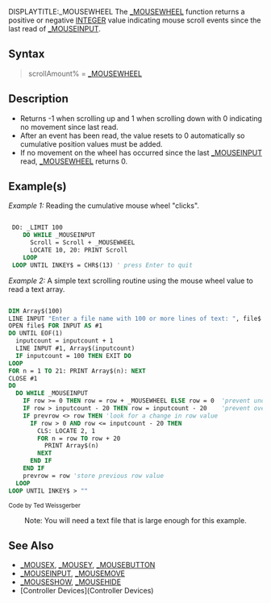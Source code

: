 DISPLAYTITLE:_MOUSEWHEEL
The [_MOUSEWHEEL](_MOUSEWHEEL) function returns a positive or negative [INTEGER](INTEGER) value indicating mouse scroll events since the last read of [_MOUSEINPUT](_MOUSEINPUT).


## Syntax

>  scrollAmount% = [_MOUSEWHEEL](_MOUSEWHEEL)


## Description

* Returns -1 when scrolling up and 1 when scrolling down with 0 indicating no movement since last read.
* After an event has been read, the value resets to 0 automatically so cumulative position values must be added.
* If no movement on the wheel has occurred since the last [_MOUSEINPUT](_MOUSEINPUT) read, [_MOUSEWHEEL](_MOUSEWHEEL) returns 0.


## Example(s)

*Example 1:* Reading the cumulative mouse wheel "clicks".

```vb

 DO: _LIMIT 100
    DO WHILE _MOUSEINPUT
      Scroll = Scroll + _MOUSEWHEEL
      LOCATE 10, 20: PRINT Scroll
    LOOP
 LOOP UNTIL INKEY$ = CHR$(13) ' press Enter to quit 

```


*Example 2:* A simple text scrolling routine using the mouse wheel value to read a text array.

```vb

DIM Array$(100)
LINE INPUT "Enter a file name with 100 or more lines of text: ", file$
OPEN file$ FOR INPUT AS #1
DO UNTIL EOF(1)
  inputcount = inputcount + 1
  LINE INPUT #1, Array$(inputcount)
  IF inputcount = 100 THEN EXIT DO
LOOP
FOR n = 1 TO 21: PRINT Array$(n): NEXT
CLOSE #1
DO
  DO WHILE _MOUSEINPUT
    IF row >= 0 THEN row = row + _MOUSEWHEEL ELSE row = 0  'prevent under scrolling
    IF row > inputcount - 20 THEN row = inputcount - 20    'prevent over scrolling
    IF prevrow <> row THEN 'look for a change in row value
      IF row > 0 AND row <= inputcount - 20 THEN
        CLS: LOCATE 2, 1
        FOR n = row TO row + 20
          PRINT Array$(n)
        NEXT
      END IF
    END IF
    prevrow = row 'store previous row value
  LOOP
LOOP UNTIL INKEY$ > "" 

```
<sub>Code by Ted Weissgerber</sub>
<center>Note: You will need a text file that is large enough for this example.</center>


## See Also

* [_MOUSEX](_MOUSEX), [_MOUSEY](_MOUSEY), [_MOUSEBUTTON](_MOUSEBUTTON)
* [_MOUSEINPUT](_MOUSEINPUT), [_MOUSEMOVE](_MOUSEMOVE) 
* [_MOUSESHOW](_MOUSESHOW), [_MOUSEHIDE](_MOUSEHIDE)
* [Controller Devices](Controller Devices)




